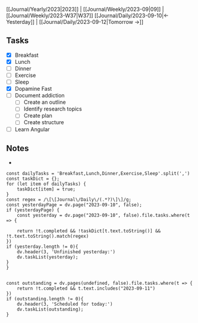 [[Journal/Yearly/2023|2023]] | [[Journal/Weekly/2023-09|09]] |[[Journal/Weekly/2023-W37|W37]]
[[Journal/Daily/2023-09-10|<- Yesterday]] | [[Journal/Daily/2023-09-12|Tomorrow ->]]

## Tasks
- [x] Breakfast
- [x] Lunch
- [ ] Dinner
- [ ] Exercise
- [ ] Sleep
- [x] Dopamine Fast
- [ ] Document addiction
	- [ ] Create an outline
	- [ ] Identify research topics
	- [ ] Create plan
	- [ ] Create structure
- [ ] Learn Angular
## Notes
- 
```dataviewjs
const dailyTasks = 'Breakfast,Lunch,Dinner,Exercise,Sleep'.split(',')
const taskDict = {}; 
for (let item of dailyTasks) {
	taskDict[item] = true;
}
const regex = /\[\[Journal\/Daily\/(.*?)\]\]/g;
const yesterdayPage = dv.page("2023-09-10", false);
if (yesterdayPage) {
	const yesterday = dv.page("2023-09-10", false).file.tasks.where(t => {

	return !t.completed && !taskDict[t.text.toString()] && !t.text.toString().match(regex)
})
if (yesterday.length != 0){
	dv.header(3, 'Unfinished yesterday:')
	dv.taskList(yesterday);
}
}


const outstanding = dv.pages(undefined, false).file.tasks.where(t => {
	return !t.completed && t.text.includes("2023-09-11")
})
if (outstanding.length != 0){
	dv.header(3, 'Scheduled for today:')
	dv.taskList(outstanding);
} 

```

